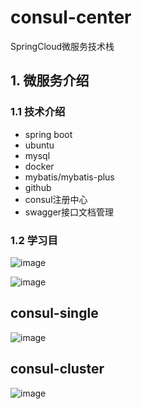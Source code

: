 # consul-center

SpringCloud微服务技术栈



## 1. 微服务介绍

### 1.1 技术介绍

- spring boot
- ubuntu
- mysql
- docker
- mybatis/mybatis-plus
- github
- consul注册中心
- swagger接口文档管理

### 1.2 学习目

![image](https://user-images.githubusercontent.com/49580847/221404425-8db6a9fd-1bfa-48a0-b3f5-b2854e69a7d5.png)


![image](https://user-images.githubusercontent.com/49580847/221372875-c29e3338-803f-443d-bb40-f65391b0974d.png)


## consul-single
![image](https://user-images.githubusercontent.com/49580847/221372858-6e148627-5858-4cdd-bd74-5605ec069e5f.png)

## consul-cluster
![image](https://user-images.githubusercontent.com/49580847/221401055-17fcd5d4-a9f9-4ba3-ba62-fa5af2e948af.png)

